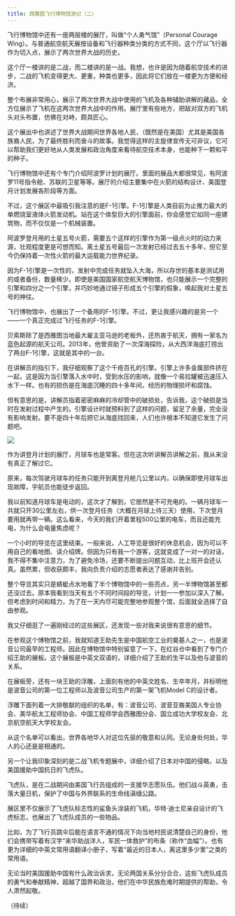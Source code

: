 ```yaml
---
title: 西雅图飞行博物馆游记（二）
---
```


飞行博物馆中还有一座两层楼的展厅，叫做“个人勇气馆”（Personal Courage Wing）。与普通航空航天展按设备和飞行器种类分类的方式不同，这个厅以飞行器作为切入点，展示了两次世界大战的历史。

这个厅一楼讲的是二战，而二楼讲的是一战。我想，也许是因为随着航空技术的进步，二战的飞机变得更大、更重，种类也更多，因此将它们放在一楼更为方便和经济。

整个布展非常用心，展示了两次世界大战中使用的飞机及各种辅助讲解的藏品，全方位展示了飞机在这两次世界大战中的作用。展厅里有些地方，把敌对双方的飞机头对头布置，仿佛在对峙，颇具匠心。

这个展出中也讲述了世界大战期间世界各地人民，（既然是在美国）尤其是美国各族裔人民，为了最终胜利而奋斗的故事。我觉得这样的主旋律宣传无可非议，它可以帮助我们更好地从人类发展和政治角度来看待航空技术本身，也能种下一颗和平的种子。

飞行博物馆中还有个专门介绍阿波罗计划的展厅。里面的展品大都很常见，有阿波罗11号指令舱、苏联的卫星等等。展厅的介绍主要集中在火箭的结构设计、美国登月计划发展各阶段等方面。

不过，这个展区中最吸引我注意的是F-1引擎。F-1引擎是人类目前为止推力最大的单燃烧室液体火箭发动机。站在这个体型巨大的引擎面前，你会感觉它如同一座建筑物，而不仅仅是一个机械装置。

阿波罗登月用的土星五号火箭，需要五个这样的引擎作为第一级点火时的动力来源，壮观程度更是可想而知。离土星五号最后一次发射已经过去五十多年，但它至今仍保持着一次性火箭的最大运载能力世界纪录。

因为F-1引擎是一次性的，发射中完成任务就坠入大海，所以存世的基本是测试用的或者备份，数量稀少。即使是美国国家航空航天博物馆，也只能展示一个完整的引擎和四分之一个引擎，并巧妙地通过镜子形成五个引擎的假象，唤起我对土星五号的神往。

飞行博物馆中，也展出了一个备用的F-1引擎。不过，更让我感兴趣的是另一个——一个真正完成过飞行任务的F-1引擎。

贝索斯除了是西雅图当地最大雇主亚马逊的老板外，还热衷于航天，拥有一家名为蓝色起源的航天公司。2013年，他曾资助了一次深海探险，从大西洋海底打捞出了两台F-1引擎，这就是其中的一台。

在讲解员的指引下，我仔细观察了这个千疮百孔的引擎。引擎上许多金属部件挤在一起，这是因为当引擎落入水中时，受到水压的影响，就像一个易拉罐被迅速压入水下一样。也有的损伤是在海底沉睡的四十多年间，经历的物理损坏和腐蚀。

但有意思的是，讲解员指着密密麻麻的冷却管中的破损处，告诉我，这个破损是当时在发射过程中产生的。引擎设计时就预料到了这样的问题，留足了余量，完全没有影响发射。要不是四十年后把它从海底找回来，人们也许根本不知道它发生了问题吧。


![](/assets/images/2024-05-24-flight-2.JPG)

作为讲登月计划的展厅，月球车也是常客。但在这次听讲解员讲解之前，我从来没有真正了解过它。

原来，每次驾驶月球车的任务只能开到离登月舱几公里以内，以确保即使月球车出现故障，宇航员也能徒步返回。

我以前知道月球车是电动的，这次才了解到，它居然是不可充电的。一辆月球车一共就只开30公里左右，供一次登月任务（大概在月球上待三天）使用，下次登月要用就再带一辆。这么看来，今天的我们开着里程500公里的电车，而且还能充电，为什么会电量焦虑呢？

一个小时的导览在这里结束。一般来说，人工导览是很好的休息机会，因为可以不用自己的看地图、读介绍牌。但因为只有我一个游客，这就变成了一对一的对话，我不得不集中注意力，为了避免冷场，还要不断提出问题互动，比上班开会还认真。虽然累，但收获颇丰，我向负责介绍的志愿者表达了感谢并告别。

整个导览其实只是蜻蜓点水地看了半个博物馆中的一些亮点，另一半博物馆甚至都还没过去。原本我看到当天有五个不同时间段的导览，计划一一参加以深入了解。但考虑到时间和精力，为了在一天内尽可能完整地参观整个馆，后面就全选择了自由参观。

我又仔细逛了一遍刚经过的这些展区，还发现一些对我来说很有意思的细节。

在参观这个博物馆之前，我就知道王助先生是中国航空工业的奠基人之一，也是波音公司最早的工程师。因此在博物馆中特别留意了一下，在红谷仓中看到了专门介绍王助的展板。这个展板是中英文双语的，详细介绍了王助的生平以及他与波音的关系。

在展板旁，还有一块王助的浮雕，上面刻有他的中英文姓名、生卒年月，并标明他是波音公司的第一位工程师以及波音公司生产的第一架飞机Model C的设计者。

浮雕下面列着一大排敬献的组织的名单，有：波音公司、波音亚裔美国人专业协会、美华航太工程师协会、中国工程师学会西雅图分会、国立成功大学校友会、北京航空航天大学校友会。

从这个名单可以看出，世界各地华人对这位先驱的敬意和认同。无论身处何处，华人的心还是是相通的。

另一个让我印象深刻的是二战飞机专题展中，详细介绍了日本对中国的侵略，以及美国援助中国抗日的飞虎队。

飞虎队，是在二战期间由美国飞行员组成的一支援华志愿队伍。他们战斗英勇，击落大量日机，保护了中国与外界联系的生命线滇缅公路。

展区里不仅展示了飞虎队标志性的鲨鱼头涂装的飞机，华特·迪士尼亲自设计的飞虎标志，也展出了飞虎队成员的一些物品。

比如，为了飞行员跳伞后能在语言不通的情况下向当地村民说清楚自己的身份，他们会携带写着有汉字“来华助战洋人，军民一体救护”的布条（称作“血幅”）。也有更为详细的中英文常用语翻译小册子，写着“最近的日本人，离这里多少里”之类的常用语。

无论当时美国援助中国有什么政治诉求，无论两国关系分分合合，这些飞虎队成员的勇气和奉献精神，超越了国界和政治，他们在中华民族危难时期提供的帮助，令人肃然起敬。

（待续）